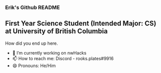### Erik's Github README

## First Year Science Student (Intended Major: CS) at University of British Columbia

How did you end up here.

- 🔭 I’m currently working on nwHacks
- 📫 How to reach me: Discord - rooks.plates#9916 
- 😄 Pronouns: He/Him


<!--
**eriklsy/eriklsy** is a ✨ _special_ ✨ repository because its `README.md` (this file) appears on your GitHub profile.

Here are some ideas to get you started:

- 🔭 I’m currently working on ...
- 🌱 I’m currently learning ...
- 👯 I’m looking to collaborate on ...
- 🤔 I’m looking for help with ...
- 💬 Ask me about ...
- 📫 How to reach me: ...
- 😄 Pronouns: ...
- ⚡ Fun fact: ...
-->
